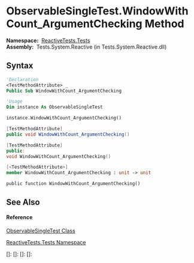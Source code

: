 # ObservableSingleTest.WindowWithCount\_ArgumentChecking Method

**Namespace:**  [ReactiveTests.Tests](ReactiveTests.Tests\ReactiveTests.Tests.md)  
**Assembly:**  Tests.System.Reactive (in Tests.System.Reactive.dll)

## Syntax

```vb
'Declaration
<TestMethodAttribute> _
Public Sub WindowWithCount_ArgumentChecking
```

```vb
'Usage
Dim instance As ObservableSingleTest

instance.WindowWithCount_ArgumentChecking()
```

```csharp
[TestMethodAttribute]
public void WindowWithCount_ArgumentChecking()
```

```c++
[TestMethodAttribute]
public:
void WindowWithCount_ArgumentChecking()
```

```fsharp
[<TestMethodAttribute>]
member WindowWithCount_ArgumentChecking : unit -> unit 
```

```jscript
public function WindowWithCount_ArgumentChecking()
```

## See Also

#### Reference

[ObservableSingleTest Class](ObservableSingleTest\ObservableSingleTest.md)

[ReactiveTests.Tests Namespace](ReactiveTests.Tests\ReactiveTests.Tests.md)

[]: 
[]: 
[]: 
[]: 